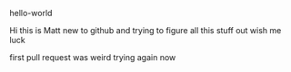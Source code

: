hello-world

Hi this is Matt new to github and trying to figure all this stuff out
wish me luck

first pull request was weird trying again now
